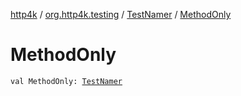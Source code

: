 [http4k](../../index.md) / [org.http4k.testing](../index.md) / [TestNamer](index.md) / [MethodOnly](./-method-only.md)

# MethodOnly

`val MethodOnly: `[`TestNamer`](index.md)